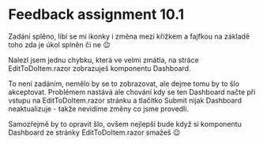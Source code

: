 # Feedback assignment 10.1

Zadání splěno, líbí se mi ikonky i změna mezi křížkem a fajfkou na základě toho zda je úkol splněn či ne :wink:

Nalezl jsem jednu chybku, která ve velmi zmátla, na stráce EditToDoItem.razor zobrazuješ komponentu Dashboard.

To není zadáním, nemělo by se to zobrazovat, ale dejme tomu by to šlo akceptovat. Problémem nastává ale chování kdy se ten Dashboard načte při vstupu na EditToDoItem.razor stránku a tlačítko Submit nijak Dashboard neaktualizuje - takže nevidíme změny co jsme provedli.

Samozřejmě by to opravit šlo, ovšem nejlepší bude když si komponentu Dashboard ze stránky EditToDoItem.razor smažeš :wink:
